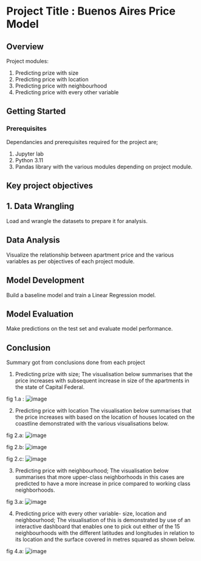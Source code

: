 # Project Title : Buenos Aires Price Model

## Overview
Project modules:
1. Predicting prize with size
2. Predicting price with location 
3. Predicting price with neighbourhood
4. Predicting price with every other variable

## Getting Started

### Prerequisites
Dependancies and prerequisites required for the project are;
1. Jupyter lab 
2. Python 3.11 
3. Pandas library with the various modules depending on project module.

## Key project objectives

## 1. Data Wrangling

Load and wrangle the datasets to prepare it for analysis.

## Data Analysis

Visualize the relationship between apartment price and the various variables as per objectives of each project module.

## Model Development

Build a baseline model and train a Linear Regression model.

## Model Evaluation

Make predictions on the test set and evaluate model performance.

## Conclusion
Summary got from conclusions done from each project 
1. Predicting prize with size;
The visualisation below summarises that the price increases with subsequent increase in size of the apartments in the state of Capital Federal.
   
fig 1.a : ![image](https://github.com/kamibrenda/Buenos-Aires-Price-Model/assets/42267047/c8cb6675-b98e-49b7-ac2a-24030e533f83)

2. Predicting price with location
The visualisation below summarises that the price increases with based on the location of houses located on the coastline demonstrated with the various visualisations below.

fig 2.a: ![image](https://github.com/kamibrenda/Buenos-Aires-Price-Model/assets/42267047/24fcf0a7-73ab-4355-9cf8-086697a44757)

fig 2.b: ![image](https://github.com/kamibrenda/Buenos-Aires-Price-Model/assets/42267047/f31daa05-80e5-435e-89f1-85f644b2ee34)

fig 2.c: ![image](https://github.com/kamibrenda/Buenos-Aires-Price-Model/assets/42267047/586bfc10-2d42-47ce-8b77-08f52b5ca695)

3. Predicting price with neighbourhood;
The visualisation below summarises that more upper-class neighborhoods in this cases are predicted to have a more increase in price compared to working class neighborhoods.

fig 3.a: ![image](https://github.com/kamibrenda/Buenos-Aires-Price-Model/assets/42267047/72757016-0575-4071-8061-d641bb8fd876)

4. Predicting price with every other variable- size, location and neighbourhood;
The visualisation of this is demonstrated by use of an interactive dashboard that enables one to pick out either of the 15 neighbourhoods with the different latitudes and longitudes in relation to its location and the surface covered in metres squared as shown below.

fig 4.a: ![image](https://github.com/kamibrenda/Buenos-Aires-Price-Model/assets/42267047/1a4fe889-cfab-45a0-9081-729f3e17479a)

